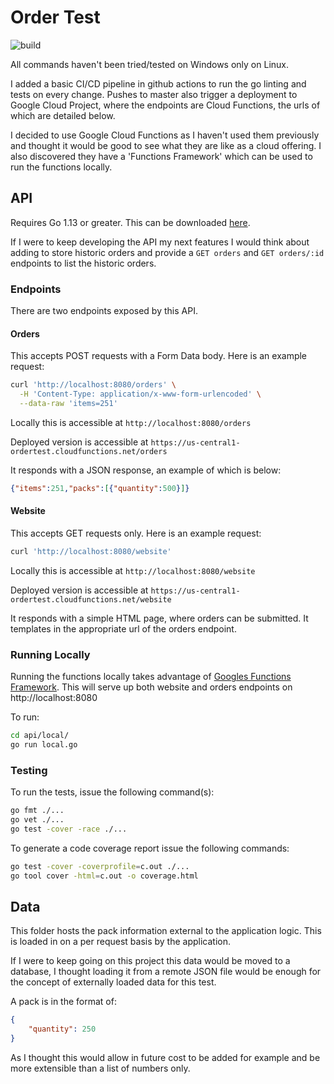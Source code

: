 # Order Test

![build](https://github.com/jordanfinners/order-test/workflows/deploy/badge.svg?branch=master)

All commands haven't been tried/tested on Windows only on Linux.

I added a basic CI/CD pipeline in github actions to run the go linting and tests on every change.
Pushes to master also trigger a deployment to Google Cloud Project, where the endpoints are Cloud Functions, the urls of which are detailed below.

I decided to use Google Cloud Functions as I haven't used them previously and thought it would be good to see what they are like as a cloud offering. I also discovered they have a 'Functions Framework' which can be used to run the functions locally.

## API

Requires Go 1.13 or greater. This can be downloaded [here](https://golang.org/doc/install).

If I were to keep developing the API my next features I would think about adding to store historic orders and provide a `GET orders` and `GET orders/:id` endpoints to list the historic orders.

### Endpoints

There are two endpoints exposed by this API.

#### Orders

This accepts POST requests with a Form Data body. Here is an example request:

```bash
curl 'http://localhost:8080/orders' \
  -H 'Content-Type: application/x-www-form-urlencoded' \
  --data-raw 'items=251'
```

Locally this is accessible at `http://localhost:8080/orders`

Deployed version is accessible at `https://us-central1-ordertest.cloudfunctions.net/orders`

It responds with a JSON response, an example of which is below:

```json
{"items":251,"packs":[{"quantity":500}]}
```

#### Website

This accepts GET requests only. Here is an example request:

```bash
curl 'http://localhost:8080/website' 
```

Locally this is accessible at `http://localhost:8080/website`

Deployed version is accessible at `https://us-central1-ordertest.cloudfunctions.net/website`

It responds with a simple HTML page, where orders can be submitted. It templates in the appropriate url of the orders endpoint.

### Running Locally

Running the functions locally takes advantage of [Googles Functions Framework](https://github.com/GoogleCloudPlatform/functions-framework-go). This will serve up both website and orders endpoints on http://localhost:8080

To run: 

```bash
cd api/local/
go run local.go
```


### Testing
To run the tests, issue the following command(s):

```bash
go fmt ./...
go vet ./...
go test -cover -race ./...
```

To generate a code coverage report issue the following commands:

```bash
go test -cover -coverprofile=c.out ./...
go tool cover -html=c.out -o coverage.html
```

## Data 

This folder hosts the pack information external to the application logic.
This is loaded in on a per request basis by the application.

If I were to keep going on this project this data would be moved to a database, I thought loading it from a remote JSON file would be enough for the concept of externally loaded data for this test. 

A pack is in the format of:
```json
{
    "quantity": 250
}
```
As I thought this would allow in future cost to be added for example and be more extensible than a list of numbers only.
